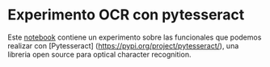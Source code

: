 # Experimento OCR con pytesseract

Este [notebook](https://github.com/pilarcode/notebooks/blob/dev/ocr_recibos_pytesseract.ipynb) contiene un experimento sobre las funcionales que podemos realizar con [Pytesseract] (https://pypi.org/project/pytesseract/), una libreria open source para optical character recognition.

